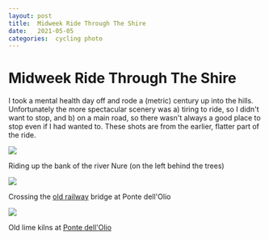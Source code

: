 ```yaml
---
layout: post
title:  Midweek Ride Through The Shire 
date:   2021-05-05 
categories:  cycling photo 
---
```


# Midweek Ride Through The Shire


I took a mental health day off and rode a (metric) century up into the hills. Unfortunately the more spectacular scenery was a) tiring to ride, so I didn't want to stop, and b) on a main road, so there wasn't always a good place to stop even if I had wanted to. These shots are from the earlier, flatter part of the ride.

![](/images/image.74.png)

Riding up the bank of the river Nure (on the left behind the trees)

![](/images/image.75.png)

Crossing the [old railway](https://www.archistart.net/portfolio-item/piacenza-bettola-agriway-reconnecting-valnure-through-the-old-railway-and-urban-agriculture/) bridge at Ponte dell'Olio

![](/images/image.76.png)

Old lime kilns at [Ponte dell'Olio](https://en.wikipedia.org/wiki/Ponte_dell%27Olio)

